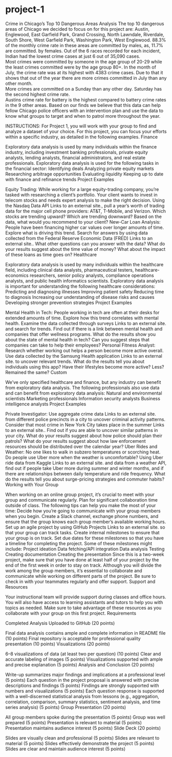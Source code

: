 # project-1
Crime in Chicago’s Top 10 Dangerous Areas Analysis 
The top 10 dangerous areas of Chicago we decided to focus on for this project are: Austin, Englewood, East Garfield Park, Grand Crossing, North Lawndale, Riverdale, South Shore, West Garfield Park, Washington Park, West Englewood. 
88.3% of the monthly crime rate in these areas are committed by males, as, 11.7% are committed. by females. 
Out of the 6 races recorded for each incident, Indian had the lowest crime cases at just 6 out of 35,090 cases.  
Most crimes were committed by someone in the age group of 20-29 while the least crimes committed were by the age group 80+. 
In the month of July, the crime rate was at its highest with 4383 crime cases. Due to that it shows that out of the year there are more crimes committed in July than any other month.  
More crimes are committed on a Sunday than any other day. Saturday has the second highest crime rate.  
Austins crime rate for battery is the highest compared to battery crime rates in the 9 other areas. 
Based on our finds we believe that this data can help fellow Chicago police officers with an intervention plan and use the data to know what groups to target and when to patrol more throughout the year. 

INSTRUCTIONS:
For Project 1, you will work with your group to find and analyze a dataset of your choice.
For this project, you can focus your efforts within a specific industry, as detailed in the following examples.
Finance

Exploratory data analysis is used by many individuals within the finance industry, including investment banking professionals, private equity analysts, lending analysts, financial administrators, and real estate professionals.
Exploratory data analysis is used for the following tasks in the financial sector:
Identifying deals
Analyzing private equity markets
Researching arbitrage opportunities
Evaluating liquidity
Keeping up to date with finance and refinance trends
Project Examples

Equity Trading: While working for a large equity-trading company, you’re tasked with researching a client’s portfolio. Your client wants to invest in telecom stocks and needs expert analysis to make the right decision. Using the Nasdaq Data API Links to an external site., pull a year’s worth of trading data for the major cell phone providers: AT&T, T-Mobile, and Verizon. Which stocks are trending upward? Which are trending downward? Based on the data, what would you recommend to your client?
New-Car Loan Analysis: People have been financing higher car values over longer amounts of time. Explore what is driving this trend. Search for answers by using data collected from the Federal Reserve Economic Data (FRED) Links to an external site.. What other questions can you answer with the data? What do your results suggest about the time value of money? What about the impact of these loans as time goes on?
Healthcare

Exploratory data analysis is used by many individuals within the healthcare field, including clinical data analysts, pharmaceutical testers, healthcare-economics researchers, senior policy analysts, compliance operations analysts, and public health informatics scientists.
Exploratory data analysis is important for understanding the following healthcare considerations:
Predicting and diagnosing illnesses
Improving patient safety
Reducing time to diagnosis
Increasing our understanding of disease risks and causes
Developing stronger prevention strategies
Project Examples

Mental Health in Tech: People working in tech are often at their desks for extended amounts of time. Explore how this trend correlates with mental health. Examine the data collected through surveys Links to an external site. and search for trends. Find out if there is a link between mental health and companies that offer wellness programs. What do the results show you about the state of mental health in tech? Can you suggest steps that companies can take to help their employees?
Personal Fitness Analyst: Research whether working out helps a person become more active overall. Use data collected by the Samsung Health application Links to an external site. to uncover relevant trends. What do the results tell you about individuals using this app? Have their lifestyles become more active? Less? Remained the same?
Custom

We’ve only specified healthcare and finance, but any industry can benefit from exploratory data analysis.
The following professionals also use data and can benefit from exploratory data analysis:
Natural and environmental scientists
Marketing professionals
Information security analysts
Business intelligence analysts
Project Examples

Private Investigator: Use aggregate crime data Links to an external site. from different police precincts in a city to uncover criminal activity patterns. Consider that most crime in New York City takes place in the summer Links to an external site.. Find out if you are able to uncover similar patterns in your city. What do your results suggest about how police should plan their patrols? What do your results suggest about how law enforcement resources should be distributed over the calendar year?
Uber Rides and Weather: No one likes to walk in subzero temperatures or scorching heat. Do people use Uber more when the weather is uncomfortable? Using Uber ride data from Kaggle Links to an external site. and data from a weather API, find out if people take Uber more during summer and winter months, and if there are relationships between daily temperature and ride frequency. What do the results tell you about surge-pricing strategies and commuter habits?
Working with Your Group

When working on an online group project, it’s crucial to meet with your group and communicate regularly. Plan for significant collaboration time outside of class. The following tips can help you make the most of your time:
Decide how you’re going to communicate with your group members when you begin. Create a Slack channel, exchange phone numbers, and ensure that the group knows each group member’s available working hours.
Set up an agile project by using GitHub Projects Links to an external site. so that your group can track tasks.
Create internal milestones to ensure that your group is on track. Set due dates for these milestones so that you have a timeline for completing the project. Some of these milestones might include:
Project ideation
Data fetching/API integration
Data analysis
Testing
Creating documentation
Creating the presentation
Since this is a two-week project, make sure that you have done at least half of your project by the end of the first week in order to stay on track.
Although you will divide the work among the group members, it’s essential to collaborate and communicate while working on different parts of the project. Be sure to check in with your teammates regularly and offer support.
Support and Resources

Your instructional team will provide support during classes and office hours. You will also have access to learning assistants and tutors to help you with topics as needed. Make sure to take advantage of these resources as you collaborate with your group on this first project.
Requirements

Completed Analysis Uploaded to GitHub (20 points)

Final data analysis contains ample and complete information in README file (10 points)
Final repository is acceptable for professional quality presentation (10 points)
Visualizations (20 points)

6–8 visualizations of data (at least two per question) (10 points)
Clear and accurate labeling of images (5 points)
Visualizations supported with ample and precise explanation (5 points)
Analysis and Conclusion (20 points)

Write-up summarizes major findings and implications at a professional level (5 points)
Each question in the project proposal is answered with precise descriptions and findings (5 points)
Findings are strongly supported with numbers and visualizations (5 points)
Each question response is supported with a well-discerned statistical analysis from lessons (e.g., aggregation, correlation, comparison, summary statistics, sentiment analysis, and time series analysis) (5 points)
Group Presentation (20 points)

All group members spoke during the presentation (5 points)
Group was well prepared (5 points)
Presentation is relevant to material (5 points)
Presentation maintains audience interest (5 points)
Slide Deck (20 points)

Slides are visually clean and professional (5 points)
Slides are relevant to material (5 points)
Slides effectively demonstrate the project (5 points)
Slides are clear and maintain audience interest (5 points)

